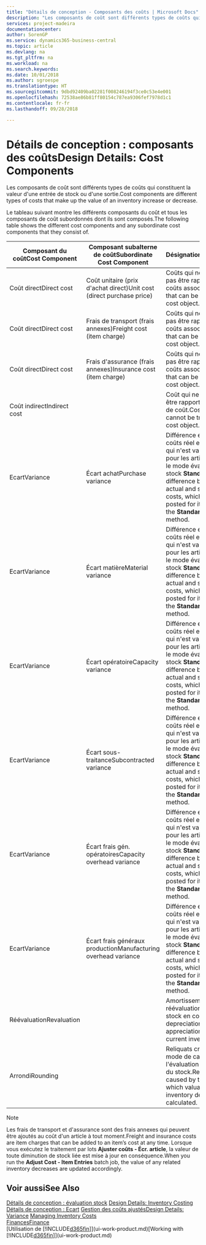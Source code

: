 ```yaml
---
title: "Détails de conception - Composants des coûts | Microsoft Docs"
description: "Les composants de coût sont différents types de coûts qui constituent la valeur d'une entrée de stock ou d'une sortie."
services: project-madeira
documentationcenter: 
author: SorenGP
ms.service: dynamics365-business-central
ms.topic: article
ms.devlang: na
ms.tgt_pltfrm: na
ms.workload: na
ms.search.keywords: 
ms.date: 10/01/2018
ms.author: sgroespe
ms.translationtype: HT
ms.sourcegitcommit: 9dbd92409ba02281f008246194f3ce0c53e4e001
ms.openlocfilehash: 72538ae86b81ff80154c787ea9306fef7978d1c1
ms.contentlocale: fr-fr
ms.lasthandoff: 09/28/2018

---
```

# <a name="design-details-cost-components"></a><span data-ttu-id="d8103-103">Détails de conception : composants des coûts</span><span class="sxs-lookup"><span data-stu-id="d8103-103">Design Details: Cost Components</span></span>
<span data-ttu-id="d8103-104">Les composants de coût sont différents types de coûts qui constituent la valeur d'une entrée de stock ou d'une sortie.</span><span class="sxs-lookup"><span data-stu-id="d8103-104">Cost components are different types of costs that make up the value of an inventory increase or decrease.</span></span>  

 <span data-ttu-id="d8103-105">Le tableau suivant montre les différents composants du coût et tous les composants de coût subordonnés dont ils sont composés.</span><span class="sxs-lookup"><span data-stu-id="d8103-105">The following table shows the different cost components and any subordinate cost components that they consist of.</span></span>  

|<span data-ttu-id="d8103-106">Composant du coût</span><span class="sxs-lookup"><span data-stu-id="d8103-106">Cost Component</span></span>|<span data-ttu-id="d8103-107">Composant subalterne de coût</span><span class="sxs-lookup"><span data-stu-id="d8103-107">Subordinate Cost Component</span></span>|<span data-ttu-id="d8103-108">Désignation</span><span class="sxs-lookup"><span data-stu-id="d8103-108">Description</span></span>|  
|--------------------|--------------------------------|---------------------------------------|  
|<span data-ttu-id="d8103-109">Coût direct</span><span class="sxs-lookup"><span data-stu-id="d8103-109">Direct cost</span></span>|<span data-ttu-id="d8103-110">Coût unitaire (prix d'achat direct)</span><span class="sxs-lookup"><span data-stu-id="d8103-110">Unit cost (direct purchase price)</span></span>|<span data-ttu-id="d8103-111">Coûts qui ne peuvent pas être rapportés à des coûts associés.</span><span class="sxs-lookup"><span data-stu-id="d8103-111">Cost that can be traced to a cost object.</span></span>|  
|<span data-ttu-id="d8103-112">Coût direct</span><span class="sxs-lookup"><span data-stu-id="d8103-112">Direct cost</span></span>|<span data-ttu-id="d8103-113">Frais de transport (frais annexes)</span><span class="sxs-lookup"><span data-stu-id="d8103-113">Freight cost (item charge)</span></span>|<span data-ttu-id="d8103-114">Coûts qui ne peuvent pas être rapportés à des coûts associés.</span><span class="sxs-lookup"><span data-stu-id="d8103-114">Cost that can be traced to a cost object.</span></span>|  
|<span data-ttu-id="d8103-115">Coût direct</span><span class="sxs-lookup"><span data-stu-id="d8103-115">Direct cost</span></span>|<span data-ttu-id="d8103-116">Frais d'assurance (frais annexes)</span><span class="sxs-lookup"><span data-stu-id="d8103-116">Insurance cost (item charge)</span></span>|<span data-ttu-id="d8103-117">Coûts qui ne peuvent pas être rapportés à des coûts associés.</span><span class="sxs-lookup"><span data-stu-id="d8103-117">Cost that can be traced to a cost object.</span></span>|  
|<span data-ttu-id="d8103-118">Coût indirect</span><span class="sxs-lookup"><span data-stu-id="d8103-118">Indirect cost</span></span>||<span data-ttu-id="d8103-119">Coût qui ne peut pas être rapporté à un objet de coût.</span><span class="sxs-lookup"><span data-stu-id="d8103-119">Cost that cannot be traced to a cost object.</span></span>|  
|<span data-ttu-id="d8103-120">Ecart</span><span class="sxs-lookup"><span data-stu-id="d8103-120">Variance</span></span>|<span data-ttu-id="d8103-121">Écart achat</span><span class="sxs-lookup"><span data-stu-id="d8103-121">Purchase variance</span></span>|<span data-ttu-id="d8103-122">Différence entre les coûts réel et standard, qui n'est validée que pour les articles utilisant le mode évaluation stock **Standard**.</span><span class="sxs-lookup"><span data-stu-id="d8103-122">The difference between actual and standard costs, which is only posted for items using the **Standard** costing method.</span></span>|  
|<span data-ttu-id="d8103-123">Ecart</span><span class="sxs-lookup"><span data-stu-id="d8103-123">Variance</span></span>|<span data-ttu-id="d8103-124">Écart matière</span><span class="sxs-lookup"><span data-stu-id="d8103-124">Material variance</span></span>|<span data-ttu-id="d8103-125">Différence entre les coûts réel et standard, qui n'est validée que pour les articles utilisant le mode évaluation stock **Standard**.</span><span class="sxs-lookup"><span data-stu-id="d8103-125">The difference between actual and standard costs, which is only posted for items using the **Standard** costing method.</span></span>|  
|<span data-ttu-id="d8103-126">Ecart</span><span class="sxs-lookup"><span data-stu-id="d8103-126">Variance</span></span>|<span data-ttu-id="d8103-127">Écart opératoire</span><span class="sxs-lookup"><span data-stu-id="d8103-127">Capacity variance</span></span>|<span data-ttu-id="d8103-128">Différence entre les coûts réel et standard, qui n'est validée que pour les articles utilisant le mode évaluation stock **Standard**.</span><span class="sxs-lookup"><span data-stu-id="d8103-128">The difference between actual and standard costs, which is only posted for items using the **Standard** costing method.</span></span>|  
|<span data-ttu-id="d8103-129">Ecart</span><span class="sxs-lookup"><span data-stu-id="d8103-129">Variance</span></span>|<span data-ttu-id="d8103-130">Écart sous-traitance</span><span class="sxs-lookup"><span data-stu-id="d8103-130">Subcontracted variance</span></span>|<span data-ttu-id="d8103-131">Différence entre les coûts réel et standard, qui n'est validée que pour les articles utilisant le mode évaluation stock **Standard**.</span><span class="sxs-lookup"><span data-stu-id="d8103-131">The difference between actual and standard costs, which is only posted for items using the **Standard** costing method.</span></span>|  
|<span data-ttu-id="d8103-132">Ecart</span><span class="sxs-lookup"><span data-stu-id="d8103-132">Variance</span></span>|<span data-ttu-id="d8103-133">Écart frais gén. opératoires</span><span class="sxs-lookup"><span data-stu-id="d8103-133">Capacity overhead variance</span></span>|<span data-ttu-id="d8103-134">Différence entre les coûts réel et standard, qui n'est validée que pour les articles utilisant le mode évaluation stock **Standard**.</span><span class="sxs-lookup"><span data-stu-id="d8103-134">The difference between actual and standard costs, which is only posted for items using the **Standard** costing method.</span></span>|  
|<span data-ttu-id="d8103-135">Ecart</span><span class="sxs-lookup"><span data-stu-id="d8103-135">Variance</span></span>|<span data-ttu-id="d8103-136">Écart frais généraux production</span><span class="sxs-lookup"><span data-stu-id="d8103-136">Manufacturing overhead variance</span></span>|<span data-ttu-id="d8103-137">Différence entre les coûts réel et standard, qui n'est validée que pour les articles utilisant le mode évaluation stock **Standard**.</span><span class="sxs-lookup"><span data-stu-id="d8103-137">The difference between actual and standard costs, which is only posted for items using the **Standard** costing method.</span></span>|  
|<span data-ttu-id="d8103-138">Réévaluation</span><span class="sxs-lookup"><span data-stu-id="d8103-138">Revaluation</span></span>||<span data-ttu-id="d8103-139">Amortissement ou réévaluation de la valeur stock en cours.</span><span class="sxs-lookup"><span data-stu-id="d8103-139">A depreciation or appreciation of the current inventory value.</span></span>|  
|<span data-ttu-id="d8103-140">Arrondi</span><span class="sxs-lookup"><span data-stu-id="d8103-140">Rounding</span></span>||<span data-ttu-id="d8103-141">Reliquats créés par le mode de calcul de l'évaluation des sorties du stock.</span><span class="sxs-lookup"><span data-stu-id="d8103-141">Residuals caused by the way in which valuation of inventory decreases are calculated.</span></span>|  

> [!NOTE]  
>  <span data-ttu-id="d8103-142">Les frais de transport et d'assurance sont des frais annexes qui peuvent être ajoutés au coût d'un article à tout moment.</span><span class="sxs-lookup"><span data-stu-id="d8103-142">Freight and insurance costs are item charges that can be added to an item’s cost at any time.</span></span> <span data-ttu-id="d8103-143">Lorsque vous exécutez le traitement par lots **Ajuster coûts - Écr. article**, la valeur de toute diminution de stock liée est mise à jour en conséquence.</span><span class="sxs-lookup"><span data-stu-id="d8103-143">When you run the **Adjust Cost - Item Entries** batch job, the value of any related inventory decreases are updated accordingly.</span></span>  

## <a name="see-also"></a><span data-ttu-id="d8103-144">Voir aussi</span><span class="sxs-lookup"><span data-stu-id="d8103-144">See Also</span></span>  
 <span data-ttu-id="d8103-145">[Détails de conception : évaluation stock](design-details-inventory-costing.md) </span><span class="sxs-lookup"><span data-stu-id="d8103-145">[Design Details: Inventory Costing](design-details-inventory-costing.md) </span></span>  
 <span data-ttu-id="d8103-146">[Détails de conception : Ecart](design-details-variance.md) [Gestion des coûts ajustés](finance-manage-inventory-costs.md)</span><span class="sxs-lookup"><span data-stu-id="d8103-146">[Design Details: Variance](design-details-variance.md) [Managing Inventory Costs](finance-manage-inventory-costs.md)</span></span>  
 [<span data-ttu-id="d8103-147">Finances</span><span class="sxs-lookup"><span data-stu-id="d8103-147">Finance</span></span>](finance.md)  
 <span data-ttu-id="d8103-148">[Utilisation de [!INCLUDE[d365fin](includes/d365fin_md.md)]](ui-work-product.md)</span><span class="sxs-lookup"><span data-stu-id="d8103-148">[Working with [!INCLUDE[d365fin](includes/d365fin_md.md)]](ui-work-product.md)</span></span>  

